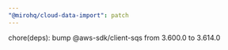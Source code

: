 ```yaml
---
"@mirohq/cloud-data-import": patch
---
```


chore(deps): bump @aws-sdk/client-sqs from 3.600.0 to 3.614.0
